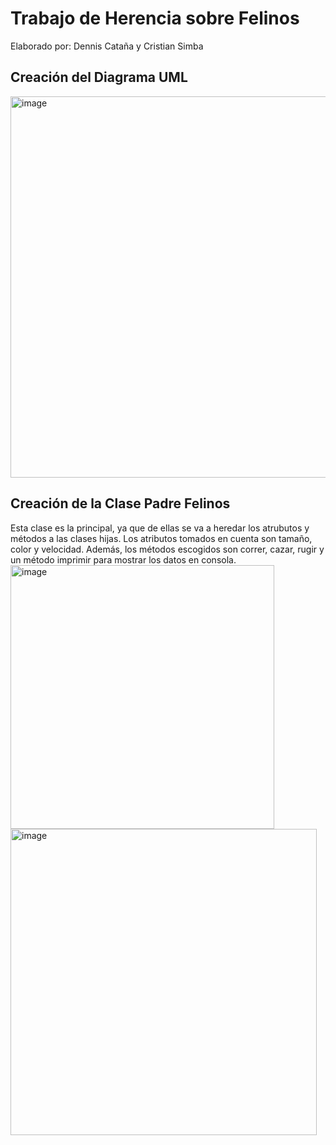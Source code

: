 # Trabajo de Herencia sobre Felinos
Elaborado por: Dennis Cataña y Cristian Simba

## Creación del Diagrama UML
<img width="610" alt="image" src="https://github.com/DennisCatana/Felinos/assets/117742977/f30d64f2-24ef-459a-943b-99b504ea5e74">

## Creación de la Clase Padre Felinos
Esta clase es la principal, ya que de ellas se va a heredar los atrubutos y métodos a las clases hijas. Los atributos tomados en cuenta son tamaño, color y velocidad. Además, los métodos escogidos son correr, cazar, rugir y un método imprimir para mostrar los datos en consola.
<img width="422" alt="image" src="https://github.com/DennisCatana/Felinos/assets/117742977/341da40c-7d78-4a27-8f3b-c618d40e9340">
<img width="490" alt="image" src="https://github.com/DennisCatana/Felinos/assets/117742977/bf71de1d-5c83-4a7a-b6c3-128978616e75">

## 

